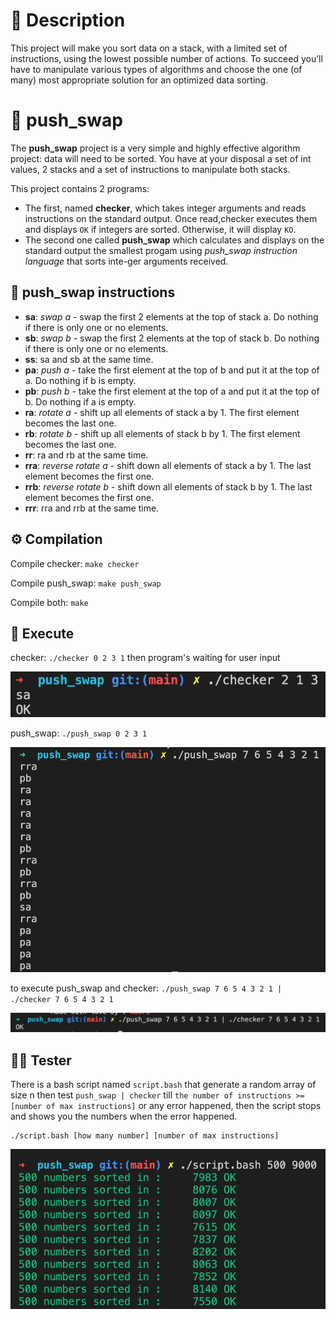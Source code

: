 # 🤔 Description
This project will make you sort data on a stack, with a limited set of instructions, using the lowest possible number of actions. To succeed you’ll have to manipulate various types of algorithms and choose the one (of many) most appropriate solution for an optimized data sorting.


# 🔁 push_swap

The **push_swap** project is a very simple and highly effective algorithm project: data will need to be sorted. You have at your disposal a set of int values, 2 stacks and a set of instructions to manipulate both stacks.

This project contains 2 programs:
- The first, named **checker**, which takes integer arguments and reads instructions on the standard output. Once read,checker executes them and displays `OK` if integers are sorted. Otherwise, it will display `KO`.
- The second one called **push_swap** which calculates and displays on the standard output the smallest progam using *push_swap instruction language* that sorts inte-ger arguments received.

## 🧰 push_swap instructions

- **sa**: *swap a* - swap the first 2 elements at the top of stack a. Do nothing if there is only one or no elements.
- **sb**: *swap b* - swap the first 2 elements at the top of stack b. Do nothing if there is only one or no elements.
- **ss**: sa and sb at the same time.
- **pa**: *push a* - take the first element at the top of b and put it at the top of a. Do nothing if b is empty.
- **pb**: *push b* - take the first element at the top of a and put it at the top of b. Do nothing if a is empty.
- **ra**: *rotate a* - shift up all elements of stack a by 1. The first element becomes the last one.
- **rb**: *rotate b* - shift up all elements of stack b by 1. The first element becomes the last one.
- **rr**: ra and rb at the same time.
- **rra**: *reverse rotate a* - shift down all elements of stack a by 1. The last element becomes the first one.
- **rrb**: *reverse rotate b* - shift down all elements of stack b by 1. The last element becomes the first one.
- **rrr**: rra and rrb at the same time.

## ⚙️ Compilation

Compile checker: `make checker`

Compile push_swap: `make push_swap`

Compile both: `make`

## 🔑 Execute

checker: `./checker 0 2 3 1` then program's waiting for user input

![checker](https://github.com/barimehdi77/push_swap/blob/main/images/checker.png)

push_swap: `./push_swap 0 2 3 1`

![push_swap](https://github.com/barimehdi77/push_swap/blob/main/images/push_swap.png)

to execute push_swap and checker: `./push_swap 7 6 5 4 3 2 1 | ./checker 7 6 5 4 3 2 1`

![push_swap and checker](https://github.com/barimehdi77/push_swap/blob/main/images/push_swap_checker.png)

## 👨‍💻 Tester

There is a bash script named `script.bash` that generate a random array of size n then test `push_swap | checker` till `the number of instructions >= [number of max instructions]` or any error happened, then the script stops and shows you the numbers when the error happened.

```
./script.bash [how many number] [number of max instructions]
```

![script image](https://github.com/barimehdi77/push_swap/blob/main/images/script.png)

